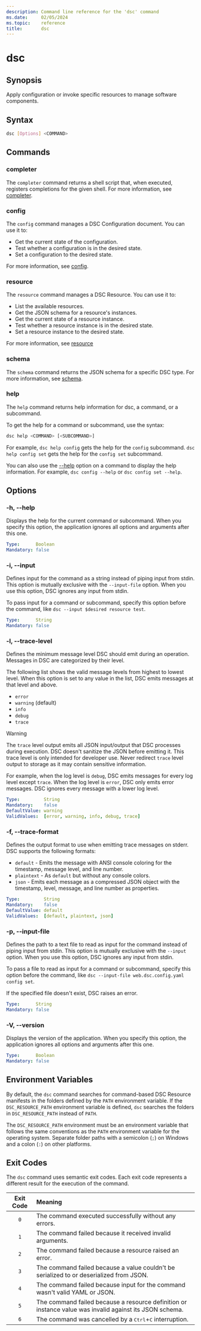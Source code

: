 ```yaml
---
description: Command line reference for the 'dsc' command
ms.date:     02/05/2024
ms.topic:    reference
title:       dsc
---
```


# dsc

## Synopsis

Apply configuration or invoke specific resources to manage software components.

## Syntax

```sh
dsc [Options] <COMMAND>
```

## Commands

### completer

The `completer` command returns a shell script that, when executed, registers completions for the
given shell. For more information, see [completer][01].

### config

The `config` command manages a DSC Configuration document. You can use it to:

- Get the current state of the configuration.
- Test whether a configuration is in the desired state.
- Set a configuration to the desired state.

For more information, see [config][02].

### resource

The `resource` command manages a DSC Resource. You can use it to:

- List the available resources.
- Get the JSON schema for a resource's instances.
- Get the current state of a resource instance.
- Test whether a resource instance is in the desired state.
- Set a resource instance to the desired state.

For more information, see [resource][03]

### schema

The `schema` command returns the JSON schema for a specific DSC type. For more information, see
[schema][04].

### help

The `help` command returns help information for dsc, a command, or a subcommand.

To get the help for a command or subcommand, use the syntax:

```sh
dsc help <COMMAND> [<SUBCOMMAND>]
```

For example, `dsc help config` gets the help for the `config` subcommand. `dsc help config set`
gets the help for the `config set` subcommand.

You can also use the [--help](#-h---help) option on a command to display the help information. For
example, `dsc config --help` or `dsc config set --help`.

## Options

### -h, --help

Displays the help for the current command or subcommand. When you specify this option, the
application ignores all options and arguments after this one.

```yaml
Type:      Boolean
Mandatory: false
```

### -i, --input

Defines input for the command as a string instead of piping input from stdin. This option is
mutually exclusive with the `--input-file` option. When you use this option, DSC ignores any input
from stdin.

To pass input for a command or subcommand, specify this option before the command, like
`dsc --input $desired resource test`.

```yaml
Type:      String
Mandatory: false
```

### -l, --trace-level

Defines the minimum message level DSC should emit during an operation. Messages in DSC are
categorized by their level.

The following list shows the valid message levels from highest to lowest level. When this option is
set to any value in the list, DSC emits messages at that level and above.

- `error`
- `warning` (default)
- `info`
- `debug`
- `trace`

> [!WARNING]
> The `trace` level output emits all JSON input/output that DSC processes during execution. DSC
> doesn't sanitize the JSON before emitting it. This trace level is only intended for developer
> use. Never redirect `trace` level output to storage as it may contain sensitive information.

For example, when the log level is `debug`, DSC emits messages for every log level except `trace`.
When the log level is `error`, DSC only emits error messages. DSC ignores every message with a
lower log level.

```yaml
Type:         String
Mandatory:    false
DefaultValue: warning
ValidValues:  [error, warning, info, debug, trace]
```

### -f, --trace-format

Defines the output format to use when emitting trace messages on stderr. DSC supports the following
formats:

- `default` - Emits the message with ANSI console coloring for the timestamp, message level, and
  line number.
- `plaintext` - As `default` but without any console colors.
- `json` - Emits each message as a compressed JSON object with the timestamp, level, message, and
  line number as properties.

```yaml
Type:         String
Mandatory:    false
DefaultValue: default
ValidValues:  [default, plaintext, json]
```

### -p, --input-file

Defines the path to a text file to read as input for the command instead of piping input from
stdin. This option is mutually exclusive with the `--input` option. When you use this option, DSC
ignores any input from stdin.

To pass a file to read as input for a command or subcommand, specify this option before the
command, like `dsc --input-file web.dsc.config.yaml config set`.

If the specified file doesn't exist, DSC raises an error.

```yaml
Type:      String
Mandatory: false
```

### -V, --version

Displays the version of the application. When you specify this option, the application ignores all
options and arguments after this one.

```yaml
Type:      Boolean
Mandatory: false
```

## Environment Variables

By default, the `dsc` command searches for command-based DSC Resource manifests in the folders
defined by the `PATH` environment variable. If the `DSC_RESOURCE_PATH` environment variable is
defined, `dsc` searches the folders in `DSC_RESOURCE_PATH` instead of `PATH`.

The `DSC_RESOURCE_PATH` environment must be an environment variable that follows the same
conventions as the `PATH` environment variable for the operating system. Separate folder paths with
a semicolon (`;`) on Windows and a colon (`:`) on other platforms.

## Exit Codes

The `dsc` command uses semantic exit codes. Each exit code represents a different result for the
execution of the command.

| Exit Code |                                                 Meaning                                                 |
| :-------: | :------------------------------------------------------------------------------------------------------ |
|    `0`    | The command executed successfully without any errors.                                                   |
|    `1`    | The command failed because it received invalid arguments.                                               |
|    `2`    | The command failed because a resource raised an error.                                                  |
|    `3`    | The command failed because a value couldn't be serialized to or deserialized from JSON.                 |
|    `4`    | The command failed because input for the command wasn't valid YAML or JSON.                             |
|    `5`    | The command failed because a resource definition or instance value was invalid against its JSON schema. |
|    `6`    | The command was cancelled by a <kbd>Ctrl</kbd>+<kbd>C</kbd> interruption.                               |

[01]: completer/command.md
[02]: config/command.md
[03]: resource/command.md
[04]: schema/command.md
